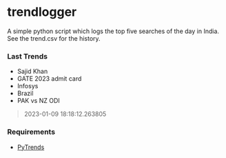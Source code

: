 # trendlogger
A simple python script which logs the top five searches of the day in India.<br>See the trend.csv for the history.<br>

<!-- Last Trends -->
### Last Trends
* Sajid Khan
* GATE 2023 admit card
* Infosys
* Brazil
* PAK vs NZ ODI
> 2023-01-09 18:18:12.263805

<!-- Requirements -->
### Requirements
* [PyTrends](https://github.com/dreyco676/pytrends)
